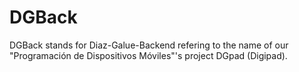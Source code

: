 # DGBack
DGBack stands for Diaz-Galue-Backend refering to the name of our "Programación de Dispositivos Móviles"'s project DGpad (Digipad).
